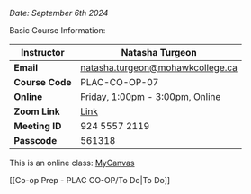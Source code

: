 *Date: September 6th 2024*

Basic Course Information:

| **Instructor**  | Natasha Turgeon                                                                                  |
| --------------- | ------------------------------------------------------------------------------------------------ |
| **Email**       | natasha.turgeon@mohawkcollege.ca                                                                 |
| **Course Code** | PLAC-CO-OP-07                                                                                    |
| **Online**      | Friday, 1:00pm - 3:00pm, Online                                                                  |
| **Zoom Link**   | [Link](https://mohawkcollege.zoom.us/j/92455572119?pwd=Rerz8iOKbFdNaXo0bHUiA8cxrvTZw4.1#success) |
| **Meeting ID**  | 924 5557 2119                                                                                    |
| **Passcode**    | 561318                                                                                           |

This is an online class: [MyCanvas](https://mycanvas.mohawkcollege.ca/courses/107842)

[[Co-op Prep - PLAC CO-OP/To Do|To Do]]